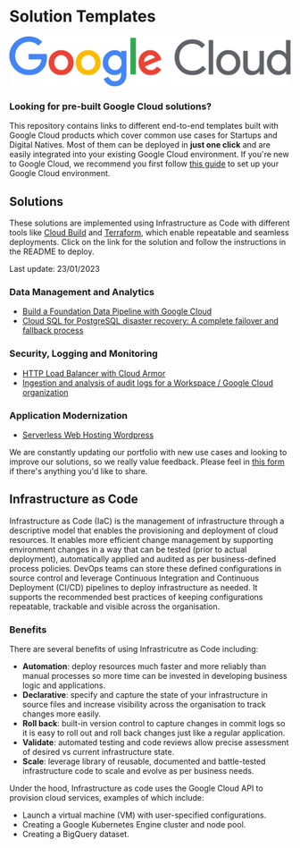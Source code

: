 # Solution Templates

![image](images/google_cloud_logo.png)

### Looking for pre-built Google Cloud solutions?
This repository contains links to different end-to-end templates built with Google Cloud products which cover common use cases for Startups and Digital Natives. Most of them can be deployed in **just one click** and are easily integrated into your existing Google Cloud environment. If you're new to Google Cloud, we recommend you first follow [this guide](https://cloud.google.com/docs/enterprise/setup-checklist) to set up your Google Cloud environment. 

## Solutions
These solutions are implemented using Infrastructure as Code with different tools like [Cloud Build](https://cloud.google.com/build) and [Terraform](https://www.terraform.io/), which enable repeatable and seamless deployments. Click on the link for the solution and follow the instructions in the README to deploy.

Last update: 23/01/2023
### Data Management and Analytics
- [Build a Foundation Data Pipeline with Google Cloud](https://goo.gle/c-GCStoBQ)
- [Cloud SQL for PostgreSQL disaster recovery: A complete failover and fallback process](https://goo.gle/c-CloudSQLMR)

### Security, Logging and Monitoring
- [HTTP Load Balancer with Cloud Armor](https://goo.gle/c-LBandArmor)
- [Ingestion and analysis of audit logs for a Workspace / Google Cloud organization](https://goo.gle/c-AuditLogsBQ)

### Application Modernization
- [Serverless Web Hosting Wordpress](https://goo.gle/c-AuditLogsBQ)

We are constantly updating our portfolio with new use cases and looking to improve our solutions, so we really value feedback. Please feel in [this form](https://https://goo.gle/startupTemplateFeedback) if there's anything you'd like to share.

## Infrastructure as Code
Infrastructure as Code (IaC) is the management of infrastructure through a descriptive model that enables the provisioning and deployment of cloud resources. It enables more efficient change management by supporting environment changes in a way that can be tested (prior to actual deployment), automatically applied and audited as per business-defined process policies. DevOps teams can store these defined configurations in source control and leverage Continuous Integration and Continuous Deployment (CI/CD) pipelines to deploy infrastructure as needed. It supports the recommended best practices of keeping configurations repeatable, trackable and visible across the organisation.

### Benefits
There are several benefits of using Infrastricutre as Code including:
- **Automation**: deploy resources much faster and more reliably than manual processes so more time can be invested in developing business logic and applications. 
- **Declarative**: specify and capture the state of your infrastructure in source files and increase visibility across the organisation to track changes more easily. 
- **Roll back**: built-in version control to capture changes in commit logs so it is easy to roll out and roll back changes just like a regular application.
- **Validate**: automated testing and code reviews allow precise assessment of desired vs current infrastructure state.
- **Scale**: leverage library of reusable, documented and battle-tested infrastructure code to scale and evolve as per business needs.

Under the hood, Infrastructure as code uses the Google Cloud API to provision cloud services, examples of which include:
- Launch a virtual machine (VM) with user-specified configurations.
- Creating a Google Kubernetes Engine cluster and node pool.
- Creating a BigQuery dataset.
